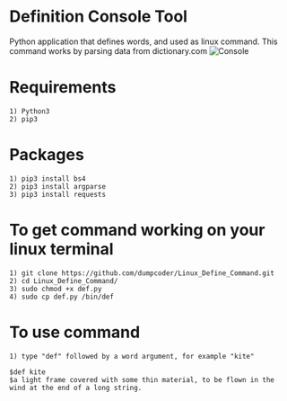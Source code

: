 # Definition Console Tool
Python application that defines words, and used as linux command. This command works by parsing data from dictionary.com
![Console](https://raw.githubusercontent.com/dumpcoder/Linux_Define_Command/master/example.gif)

 # Requirements
    1) Python3
    2) pip3

 # Packages
    1) pip3 install bs4
    2) pip3 install argparse
    3) pip3 install requests


 # To get command working on your linux terminal

    1) git clone https://github.com/dumpcoder/Linux_Define_Command.git
    2) cd Linux_Define_Command/
    3) sudo chmod +x def.py
    4) sudo cp def.py /bin/def

# To use command

    1) type "def" followed by a word argument, for example "kite"

    $def kite
    $a light frame covered with some thin material, to be flown in the wind at the end of a long string.
